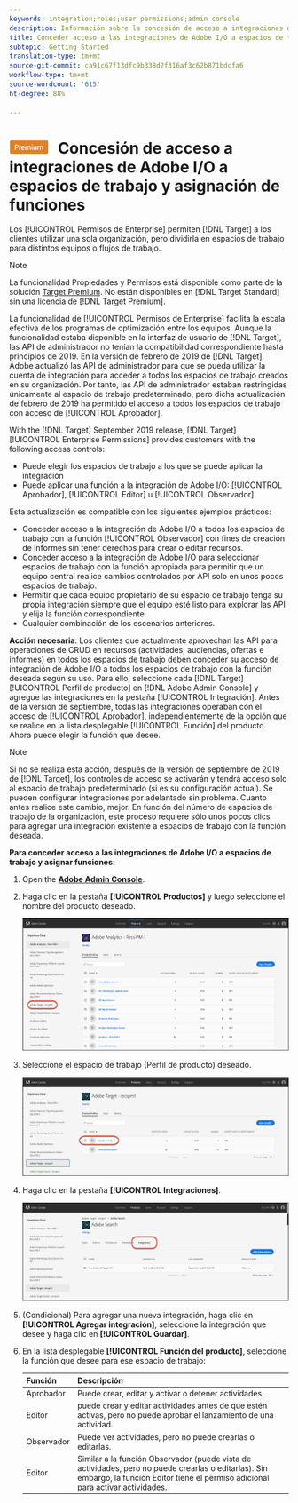 ```yaml
---
keywords: integration;roles;user permissions;admin console
description: Información sobre la concesión de acceso a integraciones de Adobe I/O a todos los espacios de trabajo con la función deseada en Adobe Target
title: Conceder acceso a las integraciones de Adobe I/O a espacios de trabajo y asigne funciones en Adobe Target
subtopic: Getting Started
translation-type: tm+mt
source-git-commit: ca91c67f13dfc9b338d2f316af3c62b871bdcfa6
workflow-type: tm+mt
source-wordcount: '615'
ht-degree: 88%

---
```



# ![PREMIUM](/help/assets/premium.png) Concesión de acceso a integraciones de Adobe I/O a espacios de trabajo y asignación de funciones

Los [!UICONTROL Permisos de Enterprise] permiten [!DNL Target] a los clientes utilizar una sola organización, pero dividirla en espacios de trabajo para distintos equipos o flujos de trabajo.

>[!NOTE]
>
>La funcionalidad Propiedades y Permisos está disponible como parte de la solución [Target Premium](/help/c-intro/intro.md#premium). No están disponibles en [!DNL Target Standard] sin una licencia de [!DNL Target Premium].

La funcionalidad de [!UICONTROL Permisos de Enterprise] facilita la escala efectiva de los programas de optimización entre los equipos. Aunque la funcionalidad estaba disponible en la interfaz de usuario de [!DNL Target], las API de administrador no tenían la compatibilidad correspondiente hasta principios de 2019. En la versión de febrero de 2019 de [!DNL Target], Adobe actualizó las API de administrador para que se pueda utilizar la cuenta de integración para acceder a todos los espacios de trabajo creados en su organización. Por tanto, las API de administrador estaban restringidas únicamente al espacio de trabajo predeterminado, pero dicha actualización de febrero de 2019 ha permitido el acceso a todos los espacios de trabajo con acceso de [!UICONTROL Aprobador].

With the [!DNL Target] September 2019 release, [!DNL Target] [!UICONTROL Enterprise Permissions] provides customers with the following access controls:

* Puede elegir los espacios de trabajo a los que se puede aplicar la integración
* Puede aplicar una función a la integración de Adobe I/O: [!UICONTROL Aprobador], [!UICONTROL Editor] u [!UICONTROL Observador].

Esta actualización es compatible con los siguientes ejemplos prácticos:

* Conceder acceso a la integración de Adobe I/O a todos los espacios de trabajo con la función [!UICONTROL Observador] con fines de creación de informes sin tener derechos para crear o editar recursos.
* Conceder acceso a la integración de Adobe I/O para seleccionar espacios de trabajo con la función apropiada para permitir que un equipo central realice cambios controlados por API solo en unos pocos espacios de trabajo.
* Permitir que cada equipo propietario de su espacio de trabajo tenga su propia integración siempre que el equipo esté listo para explorar las API y elija la función correspondiente.
* Cualquier combinación de los escenarios anteriores.

**Acción necesaria**: Los clientes que actualmente aprovechan las API para operaciones de CRUD en recursos (actividades, audiencias, ofertas e informes) en todos los espacios de trabajo deben conceder su acceso de integración de Adobe I/O a todos los espacios de trabajo con la función deseada según su uso. Para ello, seleccione cada [!DNL Target] [!UICONTROL Perfil de producto] en [!DNL Adobe Admin Console] y agregue las integraciones en la pestaña [!UICONTROL Integración]. Antes de la versión de septiembre, todas las integraciones operaban con el acceso de [!UICONTROL Aprobador], independientemente de la opción que se realice en la lista desplegable [!UICONTROL Función] del producto. Ahora puede elegir la función que desee.

>[!NOTE]
>
>Si no se realiza esta acción, después de la versión de septiembre de 2019 de [!DNL Target], los controles de acceso se activarán y tendrá acceso solo al espacio de trabajo predeterminado (si es su configuración actual). Se pueden configurar integraciones por adelantado sin problema. Cuanto antes realice este cambio, mejor. En función del número de espacios de trabajo de la organización, este proceso requiere sólo unos pocos clics para agregar una integración existente a espacios de trabajo con la función deseada.

**Para conceder acceso a las integraciones de Adobe I/O a espacios de trabajo y asignar funciones:**

1. Open the **[Adobe Admin Console](https://adminconsole.adobe.com)**.

1. Haga clic en la pestaña **[!UICONTROL Productos]** y luego seleccione el nombre del producto deseado.

   ![Elija el producto en Adobe Admin Console](/help/administrating-target/c-user-management/property-channel/assets/io-choose-product.png)

1. Seleccione el espacio de trabajo (Perfil de producto) deseado.

   ![Seleccione el perfil de producto](/help/administrating-target/c-user-management/property-channel/assets/io-select-product-profile.png)

1. Haga clic en la pestaña **[!UICONTROL Integraciones]**.

   ![Pestaña Integraciones](/help/administrating-target/c-user-management/property-channel/assets/integrations-tab.png)

1. (Condicional) Para agregar una nueva integración, haga clic en **[!UICONTROL Agregar integración]**, seleccione la integración que desee y haga clic en **[!UICONTROL Guardar]**.

1. En la lista desplegable **[!UICONTROL Función del producto]**, seleccione la función que desee para ese espacio de trabajo:

   | Función | Descripción |
   |--- |--- |
   | Aprobador | Puede crear, editar y activar o detener actividades. |
   | Editor | puede crear y editar actividades antes de que estén activas, pero no puede aprobar el lanzamiento de una actividad. |
   | Observador | Puede ver actividades, pero no puede crearlas o editarlas. |
   | Editor | Similar a la función Observador (puede vista de actividades, pero no puede crearlas o editarlas). Sin embargo, la función Editor tiene el permiso adicional para activar actividades. |
